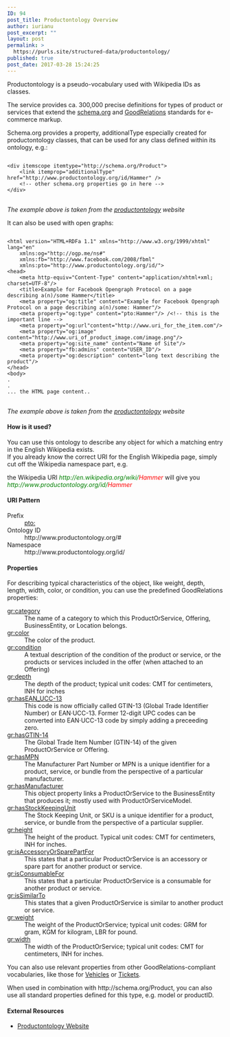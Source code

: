 ```yaml
---
ID: 94
post_title: Productontology Overview
author: iurianu
post_excerpt: ""
layout: post
permalink: >
  https://purls.site/structured-data/productontology/
published: true
post_date: 2017-03-28 15:24:25
---
```

<p>Productontology is a pseudo-vocabulary used with Wikipedia IDs as classes.</p>
<p>The service provides ca. 300,000 precise definitions for types of product or services that extend the <a href="http://kazenokodomo.tech/ontology/schema-org/" rel="tag">schema.org</a> and <a href="http://kazenokodomo.tech/vocabularies/good-relations/" rel="tag">GoodRelations</a> standards for e-commerce markup.</p>
<p>Schema.org provides a property, additionalType especially created for productontology classes, that can be used for any class defined within its ontology, e.g.:</p>

<pre>
<code>
&lt;div itemscope itemtype="http://schema.org/Product"&gt;
    &lt;link itemprop="<span class="tag-attr">additionalType</span>" href="<span class="tag-attr">http://www.productontology.org/id/Hammer</span>" /&gt;
    &lt;!-- other schema.org properties go in here --&gt;
&lt;/div&gt;
</code>
</pre>
<cite>The example above is taken from the <a rel="tag nofollow" target="_blank" itemprop="isBasedOnUrl" href="http://www.productontology.org">productontology</a> website</cite>

<p>It can also be used with open graphs:</p>

<pre>
<code>
&lt;html version="HTML+RDFa 1.1" xmlns="http://www.w3.org/1999/xhtml" lang="en"
	xmlns:og="http://ogp.me/ns#"
    xmlns:fb="http://www.facebook.com/2008/fbml"
	<span class="tag-attr">xmlns:pto="http://www.productontology.org/id/"&gt;</span>
&lt;head&gt;
    &lt;meta http-equiv="Content-Type" content="application/xhtml+xml; charset=UTF-8"/&gt;
    &lt;title&gt;Example for Facebook Opengraph Protocol on a page describing a(n)/some Hammer&lt;/title&gt;
	&lt;meta property="og:title" content="Example for Facebook Opengraph Protocol on a page describing a(n)/some: Hammer"/&gt;
  	&lt;meta property="og:type" content="<span class="tag-attr">pto:Hammer"</span>/&gt; <span class="tag-comment">/&lt;!-- this is the important line --&gt;</span>
  	&lt;meta property="og:url"content="http://www.uri_for_the_item.com"/&gt; 
  	&lt;meta property="og:image" content="http://www.uri_of_product_image.com/image.png"/&gt; 
  	&lt;meta property="og:site_name" content="Name of Site"/&gt; 
  	&lt;meta property="fb:admins" content="USER_ID"/&gt; 
  	&lt;meta property="og:description" content="long text describing the product"/&gt;
&lt;/head&gt;
&lt;body&gt;
.
.
... the HTML page content..
</code>
</pre>
<cite>The example above is taken from the <a rel="tag nofollow" target="_blank" itemprop="isBasedOnUrl" href="http://www.productontology.org">productontology</a> website</cite>

<h4>How is it used?</h4>

<p>You can use this ontology to describe any object for which a matching entry in the English Wikipedia exists. <br>If you already know the correct URI for the English Wikipedia page, simply cut off the Wikipedia namespace part, e.g.</p>

<p>the Wikipedia URI <em style="color: green;">http://en.wikipedia.org/wiki/<span style="color:red;">Hammer</span></em> will give you <em style="color: green;">http://www.productontology.org/id/<span style="color:red;">Hammer</span></em></p>

<h4>URI Pattern</h4>
<dl>
<dt>Prefix</dt>	<dd><a href="http://prefix.cc/pto" rel="tag nofollow" target="_blank">pto:</a></dd>
<dt>Ontology ID</dt>	<dd>http://www.productontology.org/#</dd>
<dt>Namespace</dt>	<dd>http://www.productontology.org/id/</dd>
</dl>

<h4>Properties</h4>

<p>For describing typical characteristics of the object, like weight, depth, length, width, color, or condition, you can use the predefined GoodRelations properties:</p>

<dl class="property-list">
<dt><a href="http://purl.org/goodrelations/v1#category" rel="tag nofollow" target="_blank">gr:category</a></dt> 
<dd>The name of a category to which this ProductOrService, Offering, BusinessEntity, or Location belongs.</dd>
<dt><a href="http://purl.org/goodrelations/v1#color" rel="tag nofollow" target="_blank">gr:color</a></dt> 
<dd>The color of the product.</dd>
<dt><a href="http://purl.org/goodrelations/v1#condition" rel="tag nofollow" target="_blank">gr:condition</a></dt> 
<dd>A textual description of the condition of the product or service, or the products or services included in the offer (when attached to an Offering)</dd>
<dt><a href="http://purl.org/goodrelations/v1#depth" rel="tag nofollow" target="_blank">gr:depth</a></dt> 
<dd>The depth of the product; typical unit codes: CMT for centimeters, INH for inches</dd>
<dt><a href="http://purl.org/goodrelations/v1#hasEAN_UCC-13" rel="tag nofollow" target="_blank">gr:hasEAN_UCC-13</a></dt> 
<dd>This code is now officially called GTIN-13 (Global Trade Identifier Number) or EAN·UCC-13. Former 12-digit UPC codes can be converted into EAN·UCC-13 code by simply adding a preceeding zero.</dd>
<dt><a href="http://purl.org/goodrelations/v1#hasGTIN-14" rel="tag nofollow" target="_blank">gr:hasGTIN-14</a></dt> 
<dd>The Global Trade Item Number (GTIN-14) of the given ProductOrService or Offering.</dd>
<dt><a href="http://purl.org/goodrelations/v1#hasMPN" rel="tag nofollow" target="_blank">gr:hasMPN</a></dt> 
<dd>The Manufacturer Part Number or MPN is a unique identifier for a product, service, or bundle from the perspective of a particular manufacturer.</dd>
<dt><a href="http://purl.org/goodrelations/v1#hasManufacturer" rel="tag nofollow" target="_blank">gr:hasManufacturer</a></dt> 
<dd>This object property links a ProductOrService to the BusinessEntity that produces it; mostly used with ProductOrServiceModel.</dd>
<dt><a href="http://purl.org/goodrelations/v1#hasStockKeepingUnit" rel="tag nofollow" target="_blank">gr:hasStockKeepingUnit</a></dt> 
<dd>The Stock Keeping Unit, or SKU is a unique identifier for a product, service, or bundle from the perspective of a particular supplier.</dd>
<dt><a href="http://purl.org/goodrelations/v1#height" rel="tag nofollow" target="_blank">gr:height</a></dt> 
<dd>The height of the product. Typical unit codes: CMT for centimeters, INH for inches.</dd>
<dt><a href="http://purl.org/goodrelations/v1#isAccessoryOrSparePartFor" rel="tag nofollow" target="_blank">gr:isAccessoryOrSparePartFor</a></dt> 
<dd>This states that a particular ProductOrService is an accessory or spare part for another product or service.</dd>
<dt><a href="http://purl.org/goodrelations/v1#isConsumableFor" rel="tag nofollow" target="_blank">gr:isConsumableFor</a></dt> 
<dd>This states that a particular ProductOrService is a consumable for another product or service.</dd>
<dt><a href="http://purl.org/goodrelations/v1#isSimilarTo" rel="tag nofollow" target="_blank">gr:isSimilarTo</a></dt> 
<dd>This states that a given ProductOrService is similar to another product or service.</dd>
<dt><a href="http://purl.org/goodrelations/v1#weight" rel="tag nofollow" target="_blank">gr:weight</a></dt> 
<dd>The weight of the ProductOrService; typical unit codes: GRM for gram, KGM for kilogram, LBR for pound.</dd>
<dt><a href="http://purl.org/goodrelations/v1#width" rel="tag nofollow" target="_blank">gr:width</a></dt> 
<dd>The width of the ProductOrService; typical unit codes: CMT for centimeters, INH for inches.</dd>
</dl>
<p>You can also use relevant properties from other GoodRelations-compliant vocabularies, like those for <a href="http://www.heppnetz.de/ontologies/vso/ns" rel="tag nofollow" target="_blank">Vehicles</a> or <a href="http://www.heppnetz.de/ontologies/tio/ns" rel="tag nofollow" target="_blank">Tickets</a>.</p>

<p>When used in combination with http://schema.org/Product, you can also use all standard properties defined for this type, e.g. model or productID.</p>

<h4>External Resources</h4>
<ul>
<li><a href="http://www.productontology.org" rel="tag nofollow" target="_blank">Productontology Website</a></li>
</ul>